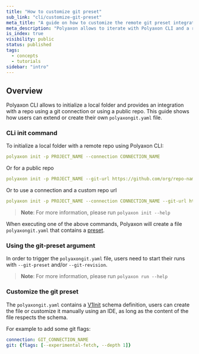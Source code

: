 ```yaml
---
title: "How to customize git preset"
sub_link: "cli/customize-git-preset"
meta_title: "A guide on how to customize the remote git preset integration - Core Concepts"
meta_description: "Polyaxon allows to iterate with Polyaxon CLI and a remote git repo, this guide shows how users can extend or create their own polyaxongit.yaml file."
is_index: true
visibility: public
status: published
tags:
  - concepts
  - tutorials
sidebar: "intro"
---
```


## Overview

Polyaxon CLI allows to initialize a local folder and provides an integration with a repo using a git connection or using a public repo. 
This guide shows how users can extend or create their own `polyaxongit.yaml` file.


### CLi init command

To initialize a local folder with a remote repo using Polyaxon CLI:

```yaml
polyaxon init -p PROJECT_NAME --connection CONNECTION_NAME
```

Or for a public repo

```yaml
polyaxon init -p PROJECT_NAME --git-url https://github.com/org/repo-name
```

Or to use a connection and a custom repo url

```yaml
polyaxon init -p PROJECT_NAME --connection CONNECTION_NAME --git-url https://github.com/org/repo-name
```

> **Note**: For more information, please run `polyaxon init --help`

When executing one of the above commands, Polyaxon will create a file `polyaxongit.yaml` that contains a [preset](/docs/core/scheduling-strategies/presets/).

### Using the git-preset argument

In order to trigger the `polyaxongit.yaml` file, users need to start their runs with `--git-preset` and/or `--git-revision`.

> **Note**: For more information, please run `polyaxon run --help`

### Customize the git preset

The `polyaxongit.yaml` contains a [V1Init](/docs/core/specification/init/) schema definition, users can create the file or customize it manually using an IDE, as long as the content of the file respects the schema.

For example to add some git flags:

```yaml
connection: GIT_CONNECTION_NAME
git: {flags: [--experimental-fetch, --depth 1]}
``` 
